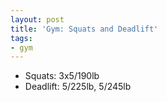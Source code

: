 ```yaml
---
layout: post
title: 'Gym: Squats and Deadlift'
tags:
- gym
---
```


- Squats: 3x5/190lb
- Deadlift: 5/225lb, 5/245lb
